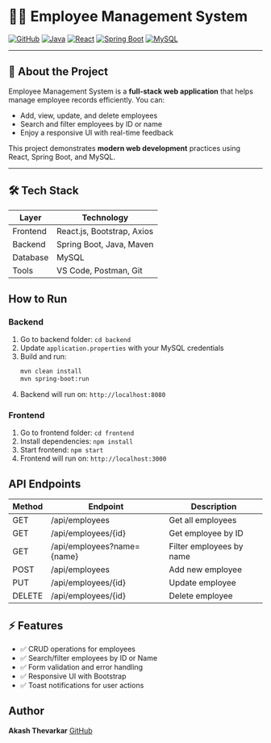 # 🧑‍💼 Employee Management System

[![GitHub](https://img.shields.io/badge/github-Akashthevarkar-blue?style=flat&logo=github)](https://github.com/Akashthevarkar) 
[![Java](https://img.shields.io/badge/Java-17-orange?style=flat&logo=java)](https://www.oracle.com/java/) 
[![React](https://img.shields.io/badge/React-18-blue?style=flat&logo=react)](https://reactjs.org/) 
[![Spring Boot](https://img.shields.io/badge/Spring_Boot-3.1.5-green?style=flat&logo=spring)](https://spring.io/projects/spring-boot) 
[![MySQL](https://img.shields.io/badge/MySQL-8-blue?style=flat&logo=mysql)](https://www.mysql.com/)

---

## 🚀 About the Project
Employee Management System is a **full-stack web application** that helps manage employee records efficiently. You can:

- Add, view, update, and delete employees
- Search and filter employees by ID or name
- Enjoy a responsive UI with real-time feedback

This project demonstrates **modern web development** practices using React, Spring Boot, and MySQL.

---

## 🛠 Tech Stack

| Layer | Technology |
|-------|------------|
| Frontend | React.js, Bootstrap, Axios |
| Backend  | Spring Boot, Java, Maven |
| Database | MySQL |
| Tools    | VS Code, Postman, Git |
## How to Run

### Backend
1. Go to backend folder: `cd backend`
2. Update `application.properties` with your MySQL credentials
3. Build and run:  
   ```bash
   mvn clean install
   mvn spring-boot:run

4. Backend will run on: `http://localhost:8080`

### Frontend

1. Go to frontend folder: `cd frontend`
2. Install dependencies: `npm install`
3. Start frontend: `npm start`
4. Frontend will run on: `http://localhost:3000`

## API Endpoints

| Method | Endpoint                   | Description              |
| ------ | -------------------------- | ------------------------ |
| GET    | /api/employees             | Get all employees        |
| GET    | /api/employees/{id}        | Get employee by ID       |
| GET    | /api/employees?name={name} | Filter employees by name |
| POST   | /api/employees             | Add new employee         |
| PUT    | /api/employees/{id}        | Update employee          |
| DELETE | /api/employees/{id}        | Delete employee          |

## ⚡ Features
- ✅ CRUD operations for employees  
- ✅ Search/filter employees by ID or Name  
- ✅ Form validation and error handling  
- ✅ Responsive UI with Bootstrap  
- ✅ Toast notifications for user actions  


## Author

**Akash Thevarkar**
[GitHub](https://github.com/Akashthevarkar)
